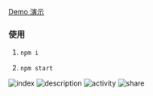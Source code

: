 [Demo 演示](https://zweizhao.github.io/GreetingCard/)

### 使用
1. `npm i`

2. `npm start`

![index](https://www.jianguoyun.com/c/tblv2/CJ3cGRIg7gCn8RIRIq8YP4-0FbUZJKsp0cSmwFp7ic0gJPtDUuc/D8JDVfb2TiA/l)
![description](https://www.jianguoyun.com/c/tblv2/CJ3cGRIgY3-pgY7n31apra-yDfHq1RKR3xMX-b7qAE10u9mFROM/5rkAf9Vinn8/l)
![activity](https://www.jianguoyun.com/c/tblv2/CJ3cGRIgBDGuT5IlgvNT-_qHC3mYKl0Lqy5BGk8PovbZaHsfxeo/4qC4Qy5Fdc0/l)
![share](https://www.jianguoyun.com/c/tblv2/CJ3cGRIg8yG0M1FXaldmvbVL-9HEHwmMBkhfM0pybN6-0J5ijbI/PE1iRZMk6C4/l)